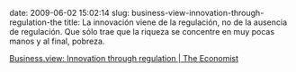 date: 2009-06-02 15:02:14
slug: business-view-innovation-through-regulation-the
title: La innovación viene de la regulación, no de la ausencia de regulación. Que
  sólo trae que la riqueza se concentre en muy pocas manos y al final, pobreza.

[Business.view: Innovation through regulation | The Economist](http://www.economist.com/business/displaystory.cfm?story_id=13766329&fsrc=rss)

